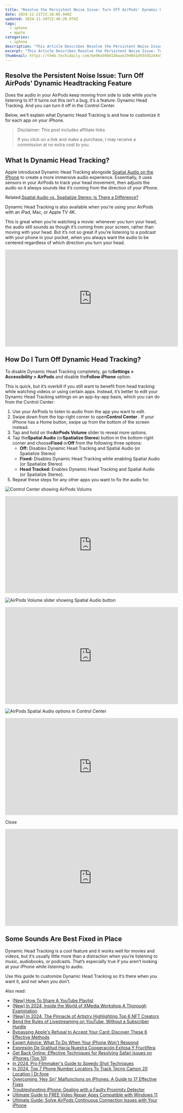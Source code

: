 ```yaml
---
title: "Resolve the Persistent Noise Issue: Turn Off AirPods' Dynamic Headtracking Feature"
date: 2024-11-21T23:16:05.440Z
updated: 2024-11-24T22:46:20.974Z
tags:
  - iphone
  - apple
categories:
  - iphone
description: "This Article Describes Resolve the Persistent Noise Issue: Turn Off AirPods' Dynamic Headtracking Feature"
excerpt: "This Article Describes Resolve the Persistent Noise Issue: Turn Off AirPods' Dynamic Headtracking Feature"
thumbnail: https://thmb.techidaily.com/be96a560d136aae29d0d1d935d5244e5292b9067e58872c0b73ef94229888129.jpg
---
```


## Resolve the Persistent Noise Issue: Turn Off AirPods' Dynamic Headtracking Feature

 Does the audio in your AirPods keep moving from side to side while you’re listening to it? It turns out this isn’t a bug, it’s a feature: Dynamic Head Tracking. And you can turn it off in the Control Center.

 Below, we’ll explain what Dynamic Head Tracking is and how to customize it for each app on your iPhone.

>  Disclaimer: This post includes affiliate links
>
>  If you click on a link and make a purchase, I may receive a commission at no extra cost to you.
>

## What Is Dynamic Head Tracking?

 Apple introduced Dynamic Head Tracking alongside [Spatial Audio on the iPhone](https://www.makeuseof.com/what-is-spatial-audio/) to create a more immersive audio experience. Essentially, it uses sensors in your AirPods to track your head movement, then adjusts the audio so it always sounds like it’s coming from the direction of your iPhone.

 Related:[Spatial Audio vs. Spatialize Stereo: Is There a Difference?](https://www.makeuseof.com/spatial-audio-vs-spatialize-stereo/)

 Dynamic Head Tracking is also available when you’re using your AirPods with an iPad, Mac, or Apple TV 4K.

 This is great when you’re watching a movie: whenever you turn your head, the audio still sounds as though it’s coming from your screen, rather than moving with your head. But it’s not so great if you’re listening to a podcast with your phone in your pocket, when you always want the audio to be centered regardless of which direction you turn your head.

<!-- affiliate ads begin -->
<iframe width="560" height="315" src="https://www.youtube.com/embed/-0Ww1YIIUe4?si=cQ-Gkh9UCJABuPZU&autoplay=1" title="YouTube video player" frameborder="0" allow="accelerometer; autoplay; clipboard-write; encrypted-media; gyroscope; picture-in-picture; web-share" referrerpolicy="strict-origin-when-cross-origin" allowfullscreen></iframe>
<!-- affiliate ads end -->

## How Do I Turn Off Dynamic Head Tracking?

 To disable Dynamic Head Tracking completely, go to**Settings > Accessibility > AirPods** and disable the**Follow iPhone** option.

 This is quick, but it’s overkill if you still want to benefit from head tracking while watching videos or using certain apps. Instead, it’s better to edit your Dynamic Head Tracking settings on an app-by-app basis, which you can do from the Control Center:

1. Use your AirPods to listen to audio from the app you want to edit.
2. Swipe down from the top-right corner to open**Control Center** . If your iPhone has a Home button, swipe up from the bottom of the screen instead.
3. Tap and hold on the**AirPods Volume** slider to reveal more options.
4. Tap the**Spatial Audio** (or**Spatialize Stereo**) button in the bottom-right corner and choose**Fixed** or**Off** from the following three options:  
   * **Off:** Disables Dynamic Head Tracking and Spatial Audio (or Spatialize Stereo)  
   * **Fixed:** Disables Dynamic Head Tracking while enabling Spatial Audio (or Spatialize Stereo)  
   * **Head Tracked:** Enables Dynamic Head Tracking and Spatial Audio (or Spatialize Stereo).
5. Repeat these steps for any other apps you want to fix the audio for.

![Control Center showing AirPods Volums](https://static1.makeuseofimages.com/wordpress/wp-content/uploads/2021/12/Control-Center-showing-AirPods-Volums.jpg)

<!-- affiliate ads begin -->
<iframe width="560" height="315" src="https://www.youtube.com/embed/Lp78eFEGwVU?si=-4orJBLvJJrggCJ2&autoplay=1" title="YouTube video player" frameborder="0" allow="accelerometer; autoplay; clipboard-write; encrypted-media; gyroscope; picture-in-picture; web-share" referrerpolicy="strict-origin-when-cross-origin" allowfullscreen></iframe>
<!-- affiliate ads end -->

![AirPods Volume slider showing Spatial Audio button](https://static1.makeuseofimages.com/wordpress/wp-content/uploads/2021/12/AirPods-Volume-slider-showing-Spatial-Audio-button.jpg)

<!-- affiliate ads begin -->
<iframe width="560" height="315" src="https://www.youtube.com/embed/pejPLJBLmXw?si=WD97jA3doqbMCkCX&autoplay=1" title="YouTube video player" frameborder="0" allow="accelerometer; autoplay; clipboard-write; encrypted-media; gyroscope; picture-in-picture; web-share" referrerpolicy="strict-origin-when-cross-origin" allowfullscreen></iframe>
<!-- affiliate ads end -->

![AirPods Spatial Audio options in Control Center](https://static1.makeuseofimages.com/wordpress/wp-content/uploads/2021/12/AirPods-Spatial-Audio-options-in-Control-Center.jpg)

<!-- affiliate ads begin -->
<iframe width="560" height="315" src="https://www.youtube.com/embed/UJJbj1vbzs8?si=X3zd8thLJKprfuEa&autoplay=1" title="YouTube video player" frameborder="0" allow="accelerometer; autoplay; clipboard-write; encrypted-media; gyroscope; picture-in-picture; web-share" referrerpolicy="strict-origin-when-cross-origin" allowfullscreen></iframe>
<!-- affiliate ads end -->

Close

<!-- affiliate ads begin -->
<iframe width="560" height="315" src="https://www.youtube.com/embed/cKRBWf1EDZo?si=CTNd4q450biit4eM&autoplay=1" title="YouTube video player" frameborder="0" allow="accelerometer; autoplay; clipboard-write; encrypted-media; gyroscope; picture-in-picture; web-share" referrerpolicy="strict-origin-when-cross-origin" allowfullscreen></iframe>
<!-- affiliate ads end -->

## Some Sounds Are Best Fixed in Place

 Dynamic Head Tracking is a cool feature and it works well for movies and videos, but it’s usually little more than a distraction when you’re listening to music, audiobooks, or podcasts. That’s especially true if you aren’t looking at your iPhone while listening to audio.

 Use this guide to customize Dynamic Head Tracking so it’s there when you want it, and not when you don’t.

<ins class="adsbygoogle"
     style="display:block"
     data-ad-format="autorelaxed"
     data-ad-client="ca-pub-7571918770474297"
     data-ad-slot="1223367746"></ins>

<ins class="adsbygoogle"
     style="display:block"
     data-ad-client="ca-pub-7571918770474297"
     data-ad-slot="8358498916"
     data-ad-format="auto"
     data-full-width-responsive="true"></ins>

<span class="atpl-alsoreadstyle">Also read:</span>
<div><ul>
<li><a href="https://facebook-record-videos.techidaily.com/new-how-to-share-a-youtube-playlist/"><u>[New] How To Share A YouTube Playlist</u></a></li>
<li><a href="https://fox-http.techidaily.com/new-in-2024-inside-the-world-of-xmedia-workshop-a-thorough-examination/"><u>[New] In 2024, Inside the World of XMedia Workshop A Thorough Examination</u></a></li>
<li><a href="https://article-files.techidaily.com/new-in-2024-the-pinnacle-of-artistry-highlighting-top-6-nft-creators/"><u>[New] In 2024, The Pinnacle of Artistry Highlighting Top 6 NFT Creators</u></a></li>
<li><a href="https://extra-hints.techidaily.com/bend-the-rules-of-livestreaming-on-youtube-without-a-subscriber-hurdle/"><u>Bend the Rules of Livestreaming on YouTube, Without a Subscriber Hurdle</u></a></li>
<li><a href="https://fox-that.techidaily.com/bypassing-apples-refusal-to-accept-your-card-discover-these-6-effective-methods/"><u>Bypassing Apple's Refusal to Accept Your Card: Discover These 6 Effective Methods</u></a></li>
<li><a href="https://fox-that.techidaily.com/expert-advice-what-to-do-when-your-iphone-wont-respond/"><u>Expert Advice: What To Do When Your iPhone Won't Respond</u></a></li>
<li><a href="https://eaxpv-info.techidaily.com/expresion-de-gratitud-hacia-nuestra-cooperacion-exitosa-y-fructifera/"><u>Expresión De Gratitud Hacia Nuestra Cooperación Exitosa Y Fructífera</u></a></li>
<li><a href="https://fox-that.techidaily.com/get-back-online-effective-techniques-for-resolving-safari-issues-on-iphones-top-10/"><u>Get Back Online: Effective Techniques for Resolving Safari Issues on iPhones (Top 10)</u></a></li>
<li><a href="https://extra-support.techidaily.com/in-2024-pro-filmmakers-guide-to-speedy-shot-techniques/"><u>In 2024, Pro Filmmaker's Guide to Speedy Shot Techniques</u></a></li>
<li><a href="https://android-location-track.techidaily.com/in-2024-top-7-phone-number-locators-to-track-tecno-camon-20-location-drfone-by-drfone-virtual-android/"><u>In 2024, Top 7 Phone Number Locators To Track Tecno Camon 20 Location | Dr.fone</u></a></li>
<li><a href="https://fox-that.techidaily.com/overcoming-hey-siri-malfunctions-on-iphones-a-guide-to-17-effective-fixes/"><u>Overcoming 'Hey Siri' Malfunctions on iPhones: A Guide to 17 Effective Fixes</u></a></li>
<li><a href="https://fox-that.techidaily.com/troubleshooting-iphone-dealing-with-a-faulty-proximity-detector/"><u>Troubleshooting iPhone: Dealing with a Faulty Proximity Detector</u></a></li>
<li><a href="https://solve-luxury.techidaily.com/ultimate-guide-to-free-video-repair-apps-compatible-with-windows-11/"><u>Ultimate Guide to FREE Video Repair Apps Compatible with Windows 11</u></a></li>
<li><a href="https://fox-that.techidaily.com/ultimate-guide-solve-airpods-continuous-connection-issues-with-your-iphone/"><u>Ultimate Guide: Solve AirPods Continuous Connection Issues with Your iPhone</u></a></li>
</ul></div>

